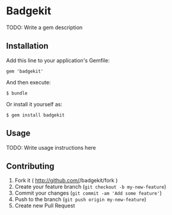# Badgekit

TODO: Write a gem description

## Installation

Add this line to your application's Gemfile:

    gem 'badgekit'

And then execute:

    $ bundle

Or install it yourself as:

    $ gem install badgekit

## Usage

TODO: Write usage instructions here

## Contributing

1. Fork it ( http://github.com/<my-github-username>/badgekit/fork )
2. Create your feature branch (`git checkout -b my-new-feature`)
3. Commit your changes (`git commit -am 'Add some feature'`)
4. Push to the branch (`git push origin my-new-feature`)
5. Create new Pull Request

